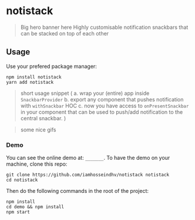 # notistack
> Big hero banner here
Highly customisable notification snackbars that can be stacked on top of each other

## Usage
Use your prefered package manager:
```
npm install notistack
yarn add notistack 
```

> short usage snippet (
>    a. wrap your (entire) app inside `SnackbarProvider`
>    b. export any component that pushes notification with `withSnackbar` HOC
>    c. now you have access to `onPresentSnackbar` in your component that can be used to push/add notification to the central snackbar.
> )


> some nice gifs

### Demo
You can see the online demo at: `_______`.
To have the demo on your machine, clone this repo:
```
git clone https://github.com/iamhosseindhv/notistack notistack
cd notistack
```
Then do the following commands in the root of the project:
```
npm install
cd demo && npm install
npm start
```